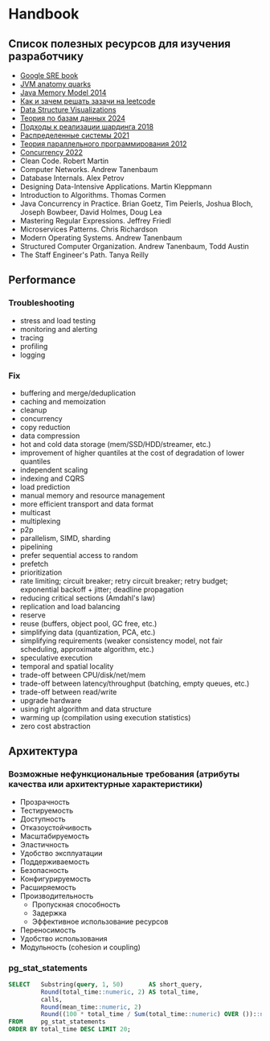 # Handbook

## Список полезных ресурсов для изучения разработчику
- [Google SRE book](https://sre.google/sre-book/foreword/)
- [JVM anatomy quarks](https://shipilev.net/jvm/anatomy-quarks/)
- [Java Memory Model 2014](https://www.youtube.com/watch?v=iB2N8aqwtxc)
- [Как и зачем решать зазачи на leetcode](https://www.youtube.com/watch?v=ugGT4T5HcsI)
- [Data Structure Visualizations](https://www.cs.usfca.edu/~galles/visualization/Algorithms.html)
- [Теория по базам данных 2024](https://www.youtube.com/playlist?list=PLzWf2xLEjn8ZBtdz9sLbBBnNo1FtvQe30)
- [Подходы к реализации шардинга 2018](https://www.youtube.com/watch?v=DfaTNXCsYRg)
- [Распределенные системы 2021](https://www.youtube.com/playlist?list=PL4_hYwCyhAvaYKF6HkyCximCvlExxxnrC)
- [Теория параллельного программирования 2012](https://www.youtube.com/watch?v=D8DXW7wlGDE)
- [Concurrency 2022](https://www.youtube.com/playlist?list=PL4_hYwCyhAva37lNnoMuBcKRELso5nvBm)
- Clean Code. Robert Martin
- Computer Networks. Andrew Tanenbaum
- Database Internals. Alex Petrov
- Designing Data-Intensive Applications. Martin Kleppmann
- Introduction to Algorithms. Thomas Cormen
- Java Concurrency in Practice. Brian Goetz, Tim Peierls, Joshua Bloch, Joseph Bowbeer, David Holmes, Doug Lea
- Mastering Regular Expressions. Jeffrey Friedl
- Microservices Patterns. Chris Richardson
- Modern Operating Systems. Andrew Tanenbaum
- Structured Computer Organization. Andrew Tanenbaum, Todd Austin
- The Staff Engineer's Path. Tanya Reilly

## Performance

### Troubleshooting
- stress and load testing
- monitoring and alerting
- tracing
- profiling
- logging

### Fix
- buffering and merge/deduplication
- caching and memoization
- cleanup
- concurrency
- copy reduction
- data compression
- hot and cold data storage (mem/SSD/HDD/streamer, etc.)
- improvement of higher quantiles at the cost of degradation of lower quantiles
- independent scaling
- indexing and CQRS
- load prediction
- manual memory and resource management
- more efficient transport and data format
- multicast
- multiplexing
- p2p
- parallelism, SIMD, sharding
- pipelining
- prefer sequential access to random
- prefetch
- prioritization
- rate limiting; circuit breaker; retry circuit breaker; retry budget; exponential backoff + jitter; deadline propagation
- reducing critical sections (Amdahl's law)
- replication and load balancing
- reserve
- reuse (buffers, object pool, GC free, etc.)
- simplifying data (quantization, PCA, etc.)
- simplifying requirements (weaker consistency model, not fair scheduling, approximate algorithm, etc.)
- speculative execution
- temporal and spatial locality
- trade-off between CPU/disk/net/mem
- trade-off between latency/throughput (batching, empty queues, etc.)
- trade-off between read/write
- upgrade hardware
- using right algorithm and data structure
- warming up (compilation using execution statistics)
- zero cost abstraction

## Архитектура

### Возможные нефункциональные требования (атрибуты качества или архитектурные характеристики)
- Прозрачность
- Тестируемость
- Доступность
- Отказоустойчивость
- Масштабируемость
- Эластичность
- Удобство эксплуатации
- Поддерживаемость
- Безопасность
- Конфигурируемость
- Расширяемость
- Производительность
    + Пропускная способность
    + Задержка
    + Эффективное использование ресурсов
- Переносимость
- Удобство использования
- Модульность (cohesion и coupling)

### pg_stat_statements
```sql
SELECT   Substring(query, 1, 50)       AS short_query,
         Round(total_time::numeric, 2) AS total_time,
         calls,
         Round(mean_time::numeric, 2)                                             AS mean,
         Round((100 * total_time / Sum(total_time::numeric) OVER ())::numeric, 2) AS percentage_cpu
FROM     pg_stat_statements
ORDER BY total_time DESC LIMIT 20; 
```
